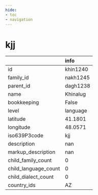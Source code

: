 ```yaml
---
hide:
- toc
- navigation
---
```

# kjj
|                      | info     |
|:---------------------|:---------|
| id                   | khin1240 |
| family_id            | nakh1245 |
| parent_id            | dagh1238 |
| name                 | Khinalug |
| bookkeeping          | False    |
| level                | language |
| latitude             | 41.1801  |
| longitude            | 48.0571  |
| iso639P3code         | kjj      |
| description          | nan      |
| markup_description   | nan      |
| child_family_count   | 0        |
| child_language_count | 0        |
| child_dialect_count  | 0        |
| country_ids          | AZ       |